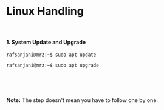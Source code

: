 
# Linux Handling

&nbsp;

#### 1. System Update and Upgrade
```console
rafsanjani@mrz:~$ sudo apt update 
```
```console
rafsanjani@mrz:~$ sudo apt upgrade 
```

&nbsp;


&nbsp;
&nbsp;

**Note:** The step doesn't mean you have to follow one by one.
